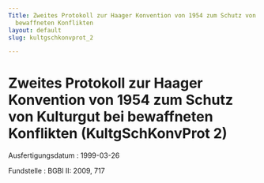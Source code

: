 ```yaml
---
Title: Zweites Protokoll zur Haager Konvention von 1954 zum Schutz von Kulturgut bei
  bewaffneten Konflikten
layout: default
slug: kultgschkonvprot_2

---
```


# Zweites Protokoll zur Haager Konvention von 1954 zum Schutz von Kulturgut bei bewaffneten Konflikten (KultgSchKonvProt 2)

Ausfertigungsdatum
:   1999-03-26

Fundstelle
:   BGBl II: 2009, 717

